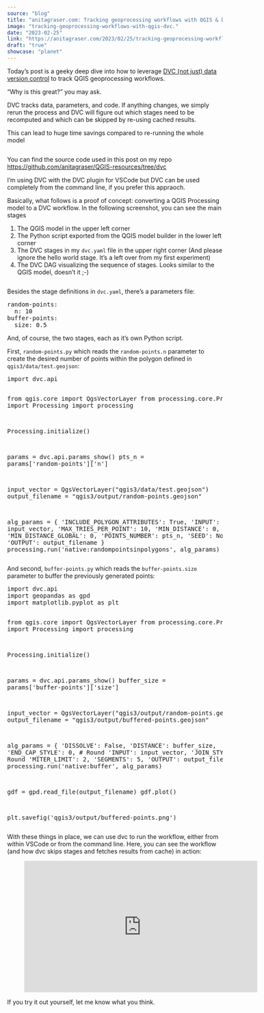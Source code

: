 ```yaml
---
source: "blog"
title: "anitagraser.com: Tracking geoprocessing workflows with QGIS & DVC"
image: "tracking-geoprocessing-workflows-with-qgis-dvc."
date: "2023-02-25"
link: "https://anitagraser.com/2023/02/25/tracking-geoprocessing-workflows-with-qgis-dvc/"
draft: "true"
showcase: "planet"
---
```


<p>Today&#8217;s post is a geeky deep dive into how to leverage <a href="http://dvc.org/">DVC (not just) data version control</a> to track QGIS geoprocessing workflows.</p>



<p>&#8220;Why is this great?&#8221; you may ask. </p>



<p>DVC tracks data, parameters, and code. If anything changes, we simply rerun the process and DVC will figure out which stages need to be recomputed and which can be skipped by re-using cached results.</p>



<p>This can lead to huge time savings compared to re-running the whole model</p>



<figure class="wp-block-image size-large"><a href="https://underdark.files.wordpress.com/2023/02/qgis-model-to-dvc-stages3.png"><img data-attachment-id="8376" data-permalink="https://anitagraser.com/2023/02/25/tracking-geoprocessing-workflows-with-qgis-dvc/qgis-model-to-dvc-stages3/" data-orig-file="https://underdark.files.wordpress.com/2023/02/qgis-model-to-dvc-stages3.png" data-orig-size="1501,444" data-comments-opened="1" data-image-meta="{&quot;aperture&quot;:&quot;0&quot;,&quot;credit&quot;:&quot;&quot;,&quot;camera&quot;:&quot;&quot;,&quot;caption&quot;:&quot;&quot;,&quot;created_timestamp&quot;:&quot;0&quot;,&quot;copyright&quot;:&quot;&quot;,&quot;focal_length&quot;:&quot;0&quot;,&quot;iso&quot;:&quot;0&quot;,&quot;shutter_speed&quot;:&quot;0&quot;,&quot;title&quot;:&quot;&quot;,&quot;orientation&quot;:&quot;0&quot;}" data-image-title="qgis-model-to-dvc-stages3" data-image-description="" data-image-caption="" data-medium-file="https://underdark.files.wordpress.com/2023/02/qgis-model-to-dvc-stages3.png?w=300" data-large-file="https://underdark.files.wordpress.com/2023/02/qgis-model-to-dvc-stages3.png?w=545" src="https://underdark.files.wordpress.com/2023/02/qgis-model-to-dvc-stages3.png?w=1024" alt="" class="wp-image-8376" srcset="https://underdark.files.wordpress.com/2023/02/qgis-model-to-dvc-stages3.png?w=1024 1024w, https://underdark.files.wordpress.com/2023/02/qgis-model-to-dvc-stages3.png?w=150 150w, https://underdark.files.wordpress.com/2023/02/qgis-model-to-dvc-stages3.png?w=300 300w, https://underdark.files.wordpress.com/2023/02/qgis-model-to-dvc-stages3.png?w=768 768w, https://underdark.files.wordpress.com/2023/02/qgis-model-to-dvc-stages3.png 1501w" sizes="(max-width: 1024px) 100vw, 1024px" /></a></figure>



<p>You can find the source code used in this post on my repo <a href="https://github.com/anitagraser/QGIS-resources/tree/dvc">https://github.com/anitagraser/QGIS-resources/tree/dvc</a></p>



<p>I&#8217;m using DVC with the DVC plugin for VSCode but DVC can be used completely from the command line, if you prefer this appraoch.</p>



<p>Basically, what follows is a proof of concept: converting a QGIS Processing model to a DVC workflow. In the following screenshot, you can see the main stages</p>



<ol>
<li>The QGIS model in the upper left corner</li>



<li>The Python script exported from the QGIS model builder in the lower left corner</li>



<li>The DVC stages in my <code>dvc.yaml</code> file in the upper right corner (And please ignore the hello world stage. It&#8217;s a left over from my first experiment)</li>



<li>The DVC DAG visualizing the sequence of stages. Looks similar to the QGIS model, doesn&#8217;t it ;-)</li>
</ol>



<figure class="wp-block-image size-large"><a href="https://underdark.files.wordpress.com/2023/02/qgis-model-to-dvc-stages.png"><img data-attachment-id="8374" data-permalink="https://anitagraser.com/2023/02/25/tracking-geoprocessing-workflows-with-qgis-dvc/qgis-model-to-dvc-stages/" data-orig-file="https://underdark.files.wordpress.com/2023/02/qgis-model-to-dvc-stages.png" data-orig-size="2497,1439" data-comments-opened="1" data-image-meta="{&quot;aperture&quot;:&quot;0&quot;,&quot;credit&quot;:&quot;&quot;,&quot;camera&quot;:&quot;&quot;,&quot;caption&quot;:&quot;&quot;,&quot;created_timestamp&quot;:&quot;0&quot;,&quot;copyright&quot;:&quot;&quot;,&quot;focal_length&quot;:&quot;0&quot;,&quot;iso&quot;:&quot;0&quot;,&quot;shutter_speed&quot;:&quot;0&quot;,&quot;title&quot;:&quot;&quot;,&quot;orientation&quot;:&quot;0&quot;}" data-image-title="qgis-model-to-dvc-stages" data-image-description="" data-image-caption="" data-medium-file="https://underdark.files.wordpress.com/2023/02/qgis-model-to-dvc-stages.png?w=300" data-large-file="https://underdark.files.wordpress.com/2023/02/qgis-model-to-dvc-stages.png?w=545" src="https://underdark.files.wordpress.com/2023/02/qgis-model-to-dvc-stages.png?w=1024" alt="" class="wp-image-8374" srcset="https://underdark.files.wordpress.com/2023/02/qgis-model-to-dvc-stages.png?w=1024 1024w, https://underdark.files.wordpress.com/2023/02/qgis-model-to-dvc-stages.png?w=2048 2048w, https://underdark.files.wordpress.com/2023/02/qgis-model-to-dvc-stages.png?w=150 150w, https://underdark.files.wordpress.com/2023/02/qgis-model-to-dvc-stages.png?w=300 300w, https://underdark.files.wordpress.com/2023/02/qgis-model-to-dvc-stages.png?w=768 768w" sizes="(max-width: 1024px) 100vw, 1024px" /></a></figure>



<p>Besides the stage definitions in <code>dvc.yaml</code>, there&#8217;s a parameters file:</p>


<div class="wp-block-syntaxhighlighter-code "><pre class="brush: python; title: ; notranslate">
random-points:
  n: 10
buffer-points:
  size: 0.5
</pre></div>


<p>And, of course, the two stages, each as it&#8217;s own Python script.</p>



<p>First, <code>random-points.py</code> which reads the <code>random-points.n</code> parameter to create the desired number of points within the polygon defined in <code>qgis3/data/test.geojson</code>:</p>


<div class="wp-block-syntaxhighlighter-code "><pre class="brush: python; title: ; notranslate">
import dvc.api

from qgis.core import QgsVectorLayer
from processing.core.Processing import Processing
import processing

Processing.initialize()

params = dvc.api.params_show()
pts_n = params&#91;'random-points']&#91;'n']

input_vector = QgsVectorLayer("qgis3/data/test.geojson")
output_filename = "qgis3/output/random-points.geojson"

alg_params = {
    'INCLUDE_POLYGON_ATTRIBUTES': True,
    'INPUT': input_vector,
    'MAX_TRIES_PER_POINT': 10,
    'MIN_DISTANCE': 0,
    'MIN_DISTANCE_GLOBAL': 0,
    'POINTS_NUMBER': pts_n,
    'SEED': None,
    'OUTPUT': output_filename
}
processing.run('native:randompointsinpolygons', alg_params)
</pre></div>


<p>And second, <code>buffer-points.py</code> which reads the <code>buffer-points.size</code> parameter to buffer the previously generated points:</p>


<div class="wp-block-syntaxhighlighter-code "><pre class="brush: python; title: ; notranslate">
import dvc.api
import geopandas as gpd
import matplotlib.pyplot as plt

from qgis.core import QgsVectorLayer
from processing.core.Processing import Processing
import processing

Processing.initialize()

params = dvc.api.params_show()
buffer_size = params&#91;'buffer-points']&#91;'size']

input_vector = QgsVectorLayer("qgis3/output/random-points.geojson")
output_filename = "qgis3/output/buffered-points.geojson"

alg_params = {
    'DISSOLVE': False,
    'DISTANCE': buffer_size,
    'END_CAP_STYLE': 0,  # Round
    'INPUT': input_vector,
    'JOIN_STYLE': 0,  # Round
    'MITER_LIMIT': 2,
    'SEGMENTS': 5,
    'OUTPUT': output_filename
}
processing.run('native:buffer', alg_params)

gdf = gpd.read_file(output_filename)
gdf.plot()

plt.savefig('qgis3/output/buffered-points.png')
</pre></div>


<p>With these things in place, we can use dvc to run the workflow, either from within VSCode or from the command line. Here, you can see the workflow (and how dvc skips stages and fetches results from cache) in action: </p>



<figure class="wp-block-embed is-type-video is-provider-youtube wp-block-embed-youtube wp-embed-aspect-16-9 wp-has-aspect-ratio"><div class="wp-block-embed__wrapper">
<iframe class="youtube-player" width="545" height="307" src="https://www.youtube.com/embed/f2BL2ISmXAc?version=3&#038;rel=1&#038;showsearch=0&#038;showinfo=1&#038;iv_load_policy=1&#038;fs=1&#038;hl=en&#038;autohide=2&#038;wmode=transparent" allowfullscreen="true" style="border:0;" sandbox="allow-scripts allow-same-origin allow-popups allow-presentation"></iframe>
</div></figure>



<p>If you try it out yourself, let me know what you think. </p>



<p></p>
